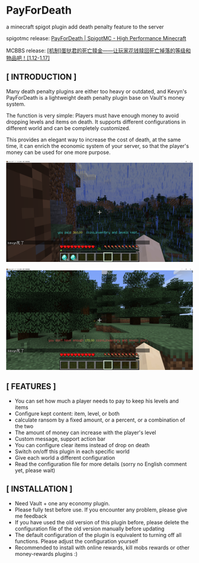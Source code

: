 # PayForDeath
 a minecraft spigot plugin add death penalty feature to the server

spigotmc release: [PayForDeath | SpigotMC - High Performance Minecraft](https://www.spigotmc.org/resources/payfordeath.94328/)

MCBBS release: [\[机制\]蛋挞君的死亡赎金——让玩家花钱赎回死亡掉落的等级和物品吧！[1.12-1.17]](https://www.mcbbs.net/thread-1213517-1-1.html)

## **[ INTRODUCTION ]**

Many death penalty plugins are either too heavy or outdated, and Kevyn's PayForDeath is a lightweight death penalty plugin base on Vault's money system.

The function is very simple: Players must have enough money to avoid dropping levels and items on death. It supports different configurations in different world and can be completely customized.

This provides an elegant way to increase the cost of death, at the same time, it can enrich the economic system of your server, so that the player's money can be used for one more purpose.

![[IMG]](/screenshots/screenshot0.png)

![[IMG]](/screenshots/screenshot1.png)



## **[ FEATURES ]**

- You can set how much a player needs to pay to keep his levels and items
- Configure kept content: item, level, or both
- calculate ransom by a fixed amount, or a percent, or a combination of the two
- The amount of money can increase with the player's level
- Custom message, support action bar
- You can configure clear items instead of drop on death
- Switch on/off this plugin in each specific world
- Give each world a different configuration
- Read the configuration file for more details (sorry no English comment yet, please wait)

## **[ INSTALLATION ]**

- Need Vault + one any economy plugin.
- Please fully test before use. If you encounter any problem, please give me feedback
- If you have used the old version of this plugin before, please delete the configuration file of the old version manually before updating
- The default configuration of the plugin is equivalent to turning off all functions. Please adjust the configuration yourself
- Recommended to install with online rewards, kill mobs rewards or other money-rewards plugins :)

